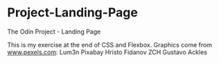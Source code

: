 # Project-Landing-Page
The Odin Project - Landing Page 

This is my exercise at the end of CSS and Flexbox.
Graphics come from www.pexels.com:
Lum3n
Pixabay
Hristo Fidanov
ZCH
Gustavo Ackles
